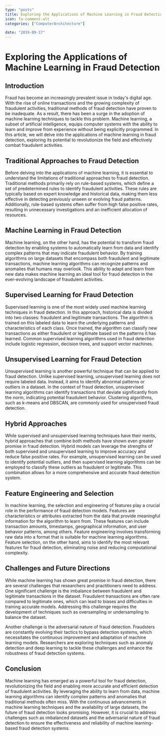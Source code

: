 ```yaml
---
type: "posts"
title: Exploring the Applications of Machine Learning in Fraud Detection
icon: fa-comment-alt
categories: ["ComputerArchitecture"]

date: "2019-09-17"
---
```




# Exploring the Applications of Machine Learning in Fraud Detection

## Introduction

Fraud has become an increasingly prevalent issue in today's digital age. With the rise of online transactions and the growing complexity of fraudulent activities, traditional methods of fraud detection have proven to be inadequate. As a result, there has been a surge in the adoption of machine learning techniques to tackle this problem. Machine learning, a subset of artificial intelligence, equips computer systems with the ability to learn and improve from experience without being explicitly programmed. In this article, we will delve into the applications of machine learning in fraud detection, exploring its potential to revolutionize the field and effectively combat fraudulent activities.

## Traditional Approaches to Fraud Detection

Before delving into the applications of machine learning, it is essential to understand the limitations of traditional approaches to fraud detection. Traditional methods primarily rely on rule-based systems, which define a set of predetermined rules to identify fraudulent activities. These rules are typically based on expert knowledge and historical data, making them less effective in detecting previously unseen or evolving fraud patterns. Additionally, rule-based systems often suffer from high false positive rates, resulting in unnecessary investigations and an inefficient allocation of resources.

## Machine Learning in Fraud Detection

Machine learning, on the other hand, has the potential to transform fraud detection by enabling systems to automatically learn from data and identify complex patterns that may indicate fraudulent behavior. By training algorithms on large datasets that encompass both fraudulent and legitimate transactions, machine learning algorithms can recognize patterns and anomalies that humans may overlook. This ability to adapt and learn from new data makes machine learning an ideal tool for fraud detection in the ever-evolving landscape of fraudulent activities.

## Supervised Learning for Fraud Detection

Supervised learning is one of the most widely used machine learning techniques in fraud detection. In this approach, historical data is divided into two classes: fraudulent and legitimate transactions. The algorithm is trained on this labeled data to learn the underlying patterns and characteristics of each class. Once trained, the algorithm can classify new transactions as either fraudulent or legitimate based on the patterns it has learned. Common supervised learning algorithms used in fraud detection include logistic regression, decision trees, and support vector machines.

## Unsupervised Learning for Fraud Detection

Unsupervised learning is another powerful technique that can be applied to fraud detection. Unlike supervised learning, unsupervised learning does not require labeled data. Instead, it aims to identify abnormal patterns or outliers in a dataset. In the context of fraud detection, unsupervised learning algorithms can identify transactions that deviate significantly from the norm, indicating potential fraudulent behavior. Clustering algorithms, such as k-means and DBSCAN, are commonly used for unsupervised fraud detection.

## Hybrid Approaches

While supervised and unsupervised learning techniques have their merits, hybrid approaches that combine both methods have shown even greater promise in fraud detection. Hybrid models can leverage the strengths of both supervised and unsupervised learning to improve accuracy and reduce false positive rates. For example, unsupervised learning can be used to identify potential outliers, and then supervised learning algorithms can be employed to classify these outliers as fraudulent or legitimate. This combination allows for a more comprehensive and accurate fraud detection system.

## Feature Engineering and Selection

In machine learning, the selection and engineering of features play a crucial role in the performance of fraud detection models. Features are characteristics or attributes extracted from the data that provide meaningful information for the algorithm to learn from. These features can include transaction amounts, timestamps, geographical information, and user behavior patterns, among others. Feature engineering involves transforming raw data into a format that is suitable for machine learning algorithms. Feature selection, on the other hand, aims to identify the most relevant features for fraud detection, eliminating noise and reducing computational complexity.

## Challenges and Future Directions

While machine learning has shown great promise in fraud detection, there are several challenges that researchers and practitioners need to address. One significant challenge is the imbalance between fraudulent and legitimate transactions in the dataset. Fraudulent transactions are often rare compared to legitimate ones, which can lead to biases and difficulties in training accurate models. Addressing this challenge requires the development of techniques such as oversampling or undersampling to balance the dataset.

Another challenge is the adversarial nature of fraud detection. Fraudsters are constantly evolving their tactics to bypass detection systems, which necessitates the continuous improvement and adaptation of machine learning models. Researchers are exploring techniques such as anomaly detection and deep learning to tackle these challenges and enhance the robustness of fraud detection systems.

## Conclusion

Machine learning has emerged as a powerful tool for fraud detection, revolutionizing the field and enabling more accurate and efficient detection of fraudulent activities. By leveraging the ability to learn from data, machine learning algorithms can identify complex patterns and anomalies that traditional methods often miss. With the continuous advancements in machine learning techniques and the availability of large datasets, the future of fraud detection looks promising. However, it is crucial to address challenges such as imbalanced datasets and the adversarial nature of fraud detection to ensure the effectiveness and reliability of machine learning-based fraud detection systems.
